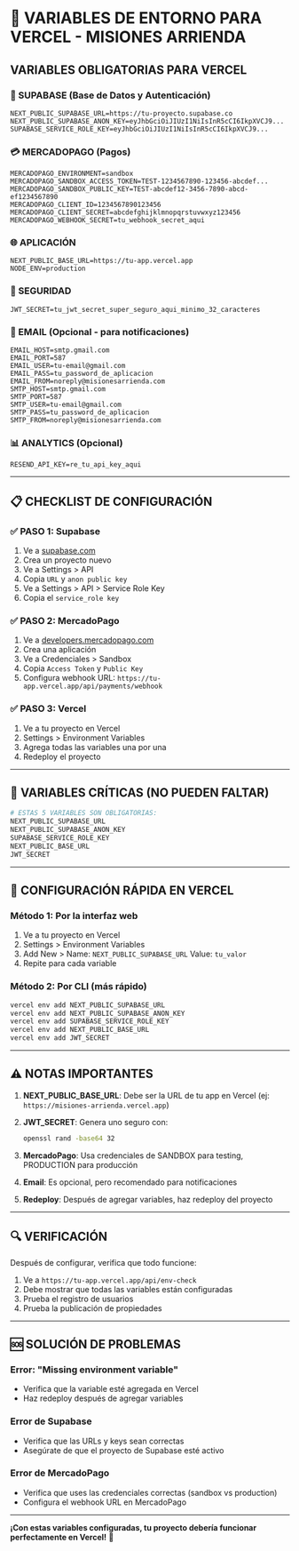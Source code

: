 # 🔧 VARIABLES DE ENTORNO PARA VERCEL - MISIONES ARRIENDA

## **VARIABLES OBLIGATORIAS PARA VERCEL**

### **🔐 SUPABASE (Base de Datos y Autenticación)**
```
NEXT_PUBLIC_SUPABASE_URL=https://tu-proyecto.supabase.co
NEXT_PUBLIC_SUPABASE_ANON_KEY=eyJhbGciOiJIUzI1NiIsInR5cCI6IkpXVCJ9...
SUPABASE_SERVICE_ROLE_KEY=eyJhbGciOiJIUzI1NiIsInR5cCI6IkpXVCJ9...
```

### **💳 MERCADOPAGO (Pagos)**
```
MERCADOPAGO_ENVIRONMENT=sandbox
MERCADOPAGO_SANDBOX_ACCESS_TOKEN=TEST-1234567890-123456-abcdef...
MERCADOPAGO_SANDBOX_PUBLIC_KEY=TEST-abcdef12-3456-7890-abcd-ef1234567890
MERCADOPAGO_CLIENT_ID=1234567890123456
MERCADOPAGO_CLIENT_SECRET=abcdefghijklmnopqrstuvwxyz123456
MERCADOPAGO_WEBHOOK_SECRET=tu_webhook_secret_aqui
```

### **🌐 APLICACIÓN**
```
NEXT_PUBLIC_BASE_URL=https://tu-app.vercel.app
NODE_ENV=production
```

### **🔑 SEGURIDAD**
```
JWT_SECRET=tu_jwt_secret_super_seguro_aqui_minimo_32_caracteres
```

### **📧 EMAIL (Opcional - para notificaciones)**
```
EMAIL_HOST=smtp.gmail.com
EMAIL_PORT=587
EMAIL_USER=tu-email@gmail.com
EMAIL_PASS=tu_password_de_aplicacion
EMAIL_FROM=noreply@misionesarrienda.com
SMTP_HOST=smtp.gmail.com
SMTP_PORT=587
SMTP_USER=tu-email@gmail.com
SMTP_PASS=tu_password_de_aplicacion
SMTP_FROM=noreply@misionesarrienda.com
```

### **📊 ANALYTICS (Opcional)**
```
RESEND_API_KEY=re_tu_api_key_aqui
```

---

## **📋 CHECKLIST DE CONFIGURACIÓN**

### **✅ PASO 1: Supabase**
1. Ve a [supabase.com](https://supabase.com)
2. Crea un proyecto nuevo
3. Ve a Settings > API
4. Copia `URL` y `anon public key`
5. Ve a Settings > API > Service Role Key
6. Copia el `service_role key`

### **✅ PASO 2: MercadoPago**
1. Ve a [developers.mercadopago.com](https://developers.mercadopago.com)
2. Crea una aplicación
3. Ve a Credenciales > Sandbox
4. Copia `Access Token` y `Public Key`
5. Configura webhook URL: `https://tu-app.vercel.app/api/payments/webhook`

### **✅ PASO 3: Vercel**
1. Ve a tu proyecto en Vercel
2. Settings > Environment Variables
3. Agrega todas las variables una por una
4. Redeploy el proyecto

---

## **🚨 VARIABLES CRÍTICAS (NO PUEDEN FALTAR)**

```bash
# ESTAS 5 VARIABLES SON OBLIGATORIAS:
NEXT_PUBLIC_SUPABASE_URL
NEXT_PUBLIC_SUPABASE_ANON_KEY
SUPABASE_SERVICE_ROLE_KEY
NEXT_PUBLIC_BASE_URL
JWT_SECRET
```

---

## **🔧 CONFIGURACIÓN RÁPIDA EN VERCEL**

### **Método 1: Por la interfaz web**
1. Ve a tu proyecto en Vercel
2. Settings > Environment Variables
3. Add New > Name: `NEXT_PUBLIC_SUPABASE_URL` Value: `tu_valor`
4. Repite para cada variable

### **Método 2: Por CLI (más rápido)**
```bash
vercel env add NEXT_PUBLIC_SUPABASE_URL
vercel env add NEXT_PUBLIC_SUPABASE_ANON_KEY
vercel env add SUPABASE_SERVICE_ROLE_KEY
vercel env add NEXT_PUBLIC_BASE_URL
vercel env add JWT_SECRET
```

---

## **⚠️ NOTAS IMPORTANTES**

1. **NEXT_PUBLIC_BASE_URL**: Debe ser la URL de tu app en Vercel (ej: `https://misiones-arrienda.vercel.app`)

2. **JWT_SECRET**: Genera uno seguro con:
   ```bash
   openssl rand -base64 32
   ```

3. **MercadoPago**: Usa credenciales de SANDBOX para testing, PRODUCTION para producción

4. **Email**: Es opcional, pero recomendado para notificaciones

5. **Redeploy**: Después de agregar variables, haz redeploy del proyecto

---

## **🔍 VERIFICACIÓN**

Después de configurar, verifica que todo funcione:
1. Ve a `https://tu-app.vercel.app/api/env-check`
2. Debe mostrar que todas las variables están configuradas
3. Prueba el registro de usuarios
4. Prueba la publicación de propiedades

---

## **🆘 SOLUCIÓN DE PROBLEMAS**

### **Error: "Missing environment variable"**
- Verifica que la variable esté agregada en Vercel
- Haz redeploy después de agregar variables

### **Error de Supabase**
- Verifica que las URLs y keys sean correctas
- Asegúrate de que el proyecto de Supabase esté activo

### **Error de MercadoPago**
- Verifica que uses las credenciales correctas (sandbox vs production)
- Configura el webhook URL en MercadoPago

---

**¡Con estas variables configuradas, tu proyecto debería funcionar perfectamente en Vercel!** 🚀
